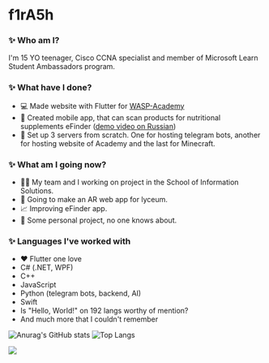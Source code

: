 # f1rA5h

### ✨ Who am I?
I'm 15 YO teenager, Cisco CCNA specialist and member of Microsoft Learn Student Ambassadors program. 

### ✨ What have I done?
- 💻 Made website with Flutter for [WASP-Academy](www.wasp-academy.com)
- 📱 Created mobile app, that can scan products for nutritional supplements eFinder ([demo video on Russian](https://drive.google.com/file/d/1pWM8Pld5bPnjL00PAo-7Q07f7gQ1CzXU/view?usp=sharing))
- 🧱 Set up 3 servers from scratch. One for hosting telegram bots, another for hosting website of Academy and the last for Minecraft.

### ✨ What am I going now?
- 👨‍💻 My team and I working on project in the School of Information Solutions.
- 📱 Going to make an AR web app for lyceum.
- 📈 Improving eFinder app.
- 🤫 Some personal project, no one knows about.


### ✨ Languages I've worked with
- ❤️ Flutter one love
- C# (.NET, WPF)
- С++
- JavaScript
- Python (telegram bots, backend, AI)
- Swift
- Is "Hello, World!" on 192 langs worthy of mention? 
- And much more that I couldn't remember 


![Anurag's GitHub stats](https://github-readme-stats.vercel.app/api?username=f1rA5h&count_private=true&show_icons=true&theme=dracula) ![Top Langs](https://github-readme-stats.vercel.app/api/top-langs/?username=f1rA5h&count_private=true&show_icons=true&theme=dracula&layout=compact)

![](https://komarev.com/ghpvc/?username=f1rA5h&color=f1184c)


<!--
**f1rA5h/f1rA5h** is a ✨ _special_ ✨ repository because its `README.md` (this file) appears on your GitHub profile.

Here are some ideas to get you started:

- 🔭 I’m currently working on ...
- 🌱 I’m currently learning ...
- 👯 I’m looking to collaborate on ...
- 🤔 I’m looking for help with ...
- 💬 Ask me about ...
- 📫 How to reach me: ...
- 😄 Pronouns: ...
- ⚡ Fun fact: ...
-->
